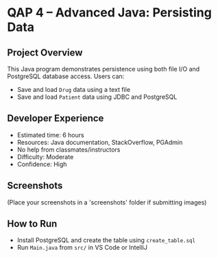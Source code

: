 # QAP 4 – Advanced Java: Persisting Data

## Project Overview
This Java program demonstrates persistence using both file I/O and PostgreSQL database access. Users can:
- Save and load `Drug` data using a text file
- Save and load `Patient` data using JDBC and PostgreSQL

## Developer Experience
- Estimated time: 6 hours
- Resources: Java documentation, StackOverflow, PGAdmin
- No help from classmates/instructors
- Difficulty: Moderate
- Confidence: High

## Screenshots
(Place your screenshots in a 'screenshots' folder if submitting images)

## How to Run
- Install PostgreSQL and create the table using `create_table.sql`
- Run `Main.java` from `src/` in VS Code or IntelliJ
